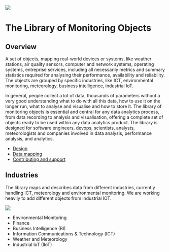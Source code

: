 [![](https://github.com/sparvu/lmo/blob/master/docs/img/license.svg)](LICENSE)
# The Library of Monitoring Objects 

## Overview
A set of objects, mapping real-world devices or systems, like weather stations, 
air quality sensors, computer and network systems, operating systems, entreprise services, 
including all necessarily metrics and summary statistics required for analysing their 
performance, availability and reliability. The objects are grouped by specific industries,
like ICT, environmental monitoring, meteorology, business intelligence, industrial IoT. 

In general, people collect a lot of data, thousands of parameters without a very good 
understanding what to do with all this data, how to use it on the longer run, what to
analyse and visualise and how to store it. The library of monitoring objects is essential 
and central for any data analytics process, from data recording to analysis and 
visualisation, offering a complete set of objects ready to be used within any data analytics
product. The library is designed for software engineers, devops, scientists, analysts, 
meteorologists and companies involved in data analysis, performance analysis, and analytics.

* [Design](docs/design.md)
* [Data mapping](docs/mapping.md)
* [Contributing and support](docs/contributing.md)


## Industries
The library maps and describes data from different industries, currently handling ICT, 
meteorology and environmental monitoring. We are working heavily to add different objects
from industrial IOT.

![](https://raw.github.com/sparvu/lmo/master/docs/img/lmo-light2.png)

 * Environmental Monitoring
 * Finance
 * Business Intelligence (BI)
 * Information Communications & Technology (ICT)
 * Weather and Meteorology
 * Industrial IoT (IIoT) 
